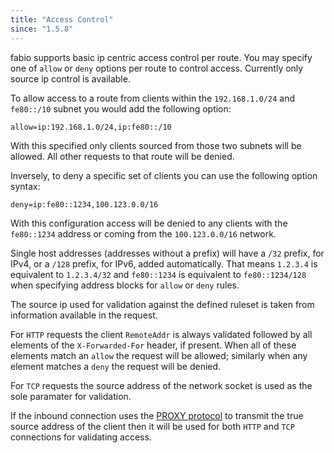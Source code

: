 ```yaml
---
title: "Access Control"
since: "1.5.8"
---
```


fabio supports basic ip centric access control per route.  You may
specify one of `allow` or `deny` options per route to control access.
Currently only source ip control is available.

<!--more-->

To allow access to a route from clients within the `192.168.1.0/24`
and `fe80::/10` subnet you would add the following option:

```
allow=ip:192.168.1.0/24,ip:fe80::/10
```

With this specified only clients sourced from those two subnets will
be allowed.  All other requests to that route will be denied.


Inversely, to deny a specific set of clients you can use the
following option syntax:

```
deny=ip:fe80::1234,100.123.0.0/16
```

With this configuration access will be denied to any clients with
the `fe80::1234` address or coming from the `100.123.0.0/16` network.

Single host addresses (addresses without a prefix) will have a
`/32` prefix, for IPv4, or a `/128` prefix, for IPv6, added automatically.
That means `1.2.3.4` is equivalent to `1.2.3.4/32` and `fe80::1234`
is equivalent to `fe80::1234/128` when specifying
address blocks for `allow` or `deny` rules.

The source ip used for validation against the defined ruleset is
taken from information available in the request.

For `HTTP` requests the client `RemoteAddr` is always validated
followed by all elements of the `X-Forwarded-For` header, if
present.  When all of these elements match an `allow` the request
will be allowed; similarly when any element matches a `deny` the
request will be denied.

For `TCP` requests the source address of the network socket
is used as the sole paramater for validation.

If the inbound connection uses the [PROXY protocol](https://www.haproxy.org/download/1.8/doc/proxy-protocol.txt)
to transmit the true source address of the client then it will
be used for both `HTTP` and `TCP` connections for validating access.

